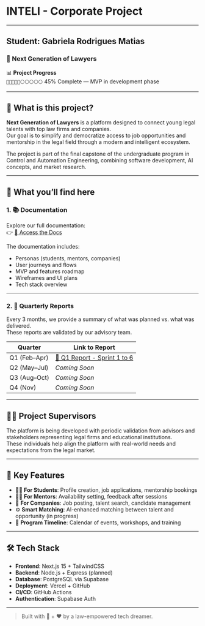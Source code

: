 # INTELI - Corporate Project 
________________________________________________________
## Student: Gabriela Rodrigues Matias
### 🚀 Next Generation of Lawyers

📊 **Project Progress**  
`🔵🔵🔵🔵🔵⚪⚪⚪⚪⚪` 45% Complete — MVP in development phase

---

## 📌 What is this project?

**Next Generation of Lawyers** is a platform designed to connect young legal talents with top law firms and companies.  
Our goal is to simplify and democratize access to job opportunities and mentorship in the legal field through a modern and intelligent ecosystem.

The project is part of the final capstone of the undergraduate program in Control and Automation Engineering, combining software development, AI concepts, and market research.

---

## 📄 What you’ll find here

### 1. 📚 **Documentation**

Explore our full documentation:  
👉 [📖 Access the Docs](https://plataforma-next-five.vercel.app/docs/intro)

The documentation includes:
- Personas (students, mentors, companies)
- User journeys and flows
- MVP and features roadmap
- Wireframes and UI plans
- Tech stack overview

---

### 2. 📆 **Quarterly Reports**

Every 3 months, we provide a summary of what was planned vs. what was delivered.  
These reports are validated by our advisory team.

| Quarter | Link to Report |
|--------|----------------|
| Q1 (Feb–Apr) | [📄 Q1 Report - Sprint 1 to 6](#) <!-- replace with link to file -->
| Q2 (May–Jul) | *Coming Soon*
| Q3 (Aug–Oct) | *Coming Soon*
| Q4 (Nov) | *Coming Soon*

---

## 🧑‍💼 Project Supervisors

The platform is being developed with periodic validation from advisors and stakeholders representing legal firms and educational institutions.  
These individuals help align the platform with real-world needs and expectations from the legal market.

---

## 🧠 Key Features

- 👨‍🎓 **For Students**: Profile creation, job applications, mentorship bookings  
- 🧑‍⚖️ **For Mentors**: Availability setting, feedback after sessions  
- 🏢 **For Companies**: Job posting, talent search, candidate management  
- ⚙️ **Smart Matching**: AI-enhanced matching between talent and opportunity (in progress)  
- 📅 **Program Timeline**: Calendar of events, workshops, and training

---

## 🛠️ Tech Stack

- **Frontend**: Next.js 15 + TailwindCSS  
- **Backend**: Node.js + Express (planned)  
- **Database**: PostgreSQL via Supabase  
- **Deployment**: Vercel + GitHub  
- **CI/CD**: GitHub Actions  
- **Authentication**: Supabase Auth

---

> Built with 💼 + ❤️ by a law-empowered tech dreamer.
